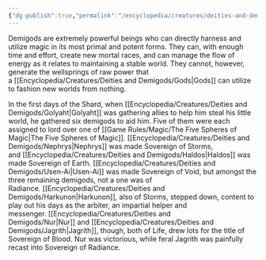 ```yaml
---
{"dg-publish":true,"permalink":"/encyclopedia/creatures/deities-and-demigods/demigods/"}
---
```


Demigods are extremely powerful beings who can directly harness and utilize magic in its most primal and potent forms. They can, with enough time and effort, create new mortal races, and can manage the flow of energy as it relates to maintaining a stable world. They cannot, however, generate the wellsprings of raw power that a [[Encyclopedia/Creatures/Deities and Demigods/Gods\|Gods]] can utilize to fashion new worlds from nothing.

In the first days of the Shard, when [[Encyclopedia/Creatures/Deities and Demigods/Golyaht\|Golyaht]] was gathering allies to help him steal his little world, he gathered six demigods to aid him. Five of them were each assigned to lord over one of [[Game Rules/Magic/The Five Spheres of Magic\|The Five Spheres of Magic]]. [[Encyclopedia/Creatures/Deities and Demigods/Nephrys\|Nephrys]] was made Sovereign of Storms, and [[Encyclopedia/Creatures/Deities and Demigods/Haldos\|Haldos]] was made Sovereign of Earth. [[Encyclopedia/Creatures/Deities and Demigods/Usen-Ai\|Usen-Ai]] was made Sovereign of Void, but amongst the three remaining demigods, not a one was of Radiance. [[Encyclopedia/Creatures/Deities and Demigods/Harkunon\|Harkunon]], also of Storms, stepped down, content to play out his days as the arbiter, an impartial helper and messenger. [[Encyclopedia/Creatures/Deities and Demigods/Nur\|Nur]] and [[Encyclopedia/Creatures/Deities and Demigods/Jagrith\|Jagrith]], though, both of Life, drew lots for the title of Sovereign of Blood. Nur was victorious, while feral Jagrith was painfully recast into Sovereign of Radiance. 